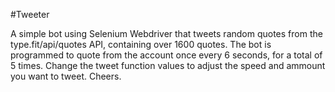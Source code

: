 #Tweeter 

A simple bot using Selenium Webdriver that tweets random quotes from the type.fit/api/quotes API, containing over 1600 quotes. The bot is programmed to quote from the account once every 6 seconds, for a total of 5 times. Change the tweet function values to adjust the speed and ammount you want to tweet. Cheers. 